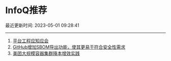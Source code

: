 # InfoQ推荐

最近更新时间: 2023-05-01 09:28:41

--- 
1. [平台工程应知应会](https://www.infoq.cn/article/TbxS2My9fOIL1GMpHjKD) 
2. [GitHub增加SBOM导出功能，使其更易于符合安全性需求](https://www.infoq.cn/article/vFFev9f5RB0sS7RHtSz0) 
3. [美团大规模容器集群降本增效实践](https://www.infoq.cn/article/ZNVFzqNAKzIRpW4Oyftj) 
